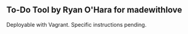 ## To-Do Tool by Ryan O'Hara for madewithlove

Deployable with Vagrant. Specific instructions pending.

